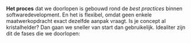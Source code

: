 **Het proces** dat we doorlopen is gebouwd rond de *best practices* binnen softwaredevelopment. En het is flexibel, omdat geen enkele maatwerkopdracht exact dezelfde aanpak vraagt. Is je concept al kristalhelder? Dan gaan we sneller van start dan gebruikelijk. Idealiter zijn dit de fases die we doorlopen: